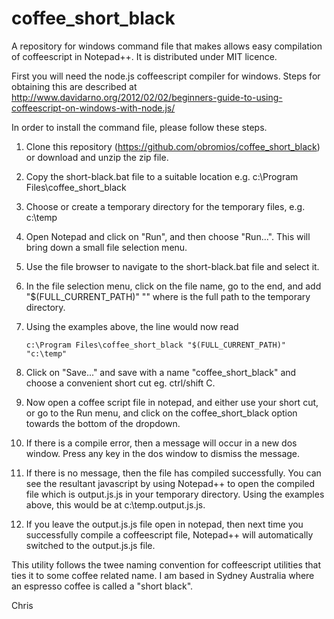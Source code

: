 coffee_short_black
==================

A repository for windows command file that makes allows easy compilation of coffeescript in Notepad++. It is distributed under MIT licence. 

First you will need the node.js coffeescript compiler for windows.  Steps for obtaining this are described at http://www.davidarno.org/2012/02/02/beginners-guide-to-using-coffeescript-on-windows-with-node.js/

In order to install the command file, please follow these steps.

1. Clone this repository (https://github.com/obromios/coffee_short_black) or download and unzip the zip file.
2. Copy the short-black.bat file to a suitable location e.g. c:\Program Files\coffee_short_black
3. Choose or create a temporary directory for the temporary files, e.g. c:\temp
4. Open Notepad and click on "Run", and then choose "Run...". This will bring down a small file selection menu.
5. Use the file browser to navigate to the short-black.bat file and select it.
6. In the file selection menu, click on the file name, go to the end, and add "$(FULL_CURRENT_PATH)" "<temp path>" where <temp path> is the full path to the temporary directory.
7. Using the examples above, the line would now read

   ```
   c:\Program Files\coffee_short_black "$(FULL_CURRENT_PATH)" "c:\temp"
   ```
	   
8. Click on "Save..." and save with a name "coffee_short_black" and choose a convenient short cut eg. ctrl/shift C.
9. Now open a coffee script file in notepad, and either use your short cut, or go to the Run menu, and click on the coffee_short_black option towards the bottom of the dropdown.
10. If there is a compile error, then a message will occur in a new dos window. Press any key in the dos window to dismiss the message.
11. If there is no message, then the file has compiled successfully.  You can see the resultant javascript by using Notepad++ to open the compiled file which is output.js.js in your temporary directory. Using the examples above, this would be at c:\temp.output.js.js.
12. If you leave the output.js.js file open in notepad, then next time you successfully compile a coffeescript file, Notepad++ will automatically switched to the output.js.js file.

This utility follows the twee naming convention for coffeescript utilities that ties it to some coffee related name.  I am based in Sydney Australia where an espresso coffee is called a "short black".

Chris

